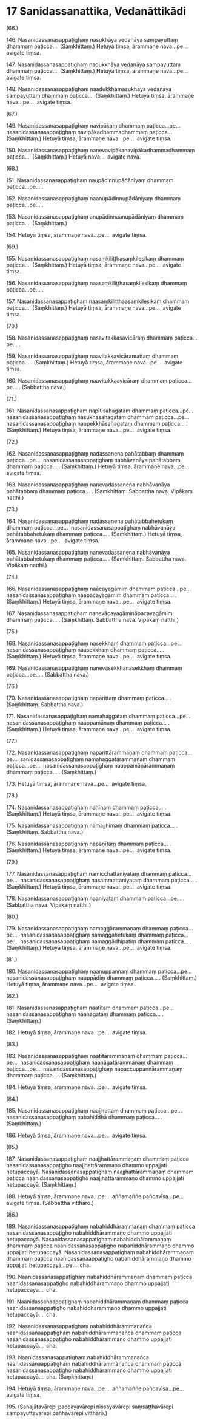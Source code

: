 # 17 Sanidassanattika, Vedanāttikādi

(66.)

146\. Nasanidassanasappaṭighaṃ nasukhāya vedanāya sampayuttaṃ dhammaṃ paṭicca…  (Saṃkhittaṃ.) Hetuyā tiṃsa, ārammaṇe nava…pe…  avigate tiṃsa.

147\. Nasanidassanasappaṭighaṃ nadukkhāya vedanāya sampayuttaṃ dhammaṃ paṭicca…  (Saṃkhittaṃ.) Hetuyā tiṃsa, ārammaṇe nava…pe…  avigate tiṃsa.

148\. Nasanidassanasappaṭighaṃ naadukkhamasukhāya vedanāya sampayuttaṃ dhammaṃ paṭicca…  (Saṃkhittaṃ.) Hetuyā tiṃsa, ārammaṇe nava…pe…  avigate tiṃsa.

(67.)

149\. Nasanidassanasappaṭighaṃ navipākaṃ dhammaṃ paṭicca…pe…  nasanidassanasappaṭighaṃ navipākadhammadhammaṃ paṭicca…  (Saṃkhittaṃ.) Hetuyā tiṃsa, ārammaṇe nava…pe…  avigate tiṃsa.

150\. Nasanidassanasappaṭighaṃ nanevavipākanavipākadhammadhammaṃ paṭicca…  (Saṃkhittaṃ.) Hetuyā nava…  avigate nava.

(68.)

151\. Nasanidassanasappaṭighaṃ naupādinnupādāniyaṃ dhammaṃ paṭicca…pe… .

152\. Nasanidassanasappaṭighaṃ naanupādinnupādāniyaṃ dhammaṃ paṭicca…pe… .

153\. Nasanidassanasappaṭighaṃ anupādinnaanupādāniyaṃ dhammaṃ paṭicca…  (Saṃkhittaṃ.)

154\. Hetuyā tiṃsa, ārammaṇe nava…pe…  avigate tiṃsa.

(69.)

155\. Nasanidassanasappaṭighaṃ nasaṃkiliṭṭhasaṃkilesikaṃ dhammaṃ paṭicca…  (Saṃkhittaṃ.) Hetuyā tiṃsa, ārammaṇe nava…pe…  avigate tiṃsa.

156\. Nasanidassanasappaṭighaṃ naasaṃkiliṭṭhasaṃkilesikaṃ dhammaṃ paṭicca…pe… .

157\. Nasanidassanasappaṭighaṃ naasaṃkiliṭṭhaasaṃkilesikaṃ dhammaṃ paṭicca…  (Saṃkhittaṃ.) Hetuyā tiṃsa, ārammaṇe nava…pe…  avigate tiṃsa.

(70.)

158\. Nasanidassanasappaṭighaṃ nasavitakkasavicāraṃ dhammaṃ paṭicca…pe… .

159\. Nasanidassanasappaṭighaṃ naavitakkavicāramattaṃ dhammaṃ paṭicca… . (Saṃkhittaṃ.) Hetuyā tiṃsa, ārammaṇe nava…pe…  avigate tiṃsa.

160\. Nasanidassanasappaṭighaṃ naavitakkaavicāraṃ dhammaṃ paṭicca…pe… . (Sabbattha nava.)

(71.)

161\. Nasanidassanasappaṭighaṃ napītisahagataṃ dhammaṃ paṭicca…pe…  nasanidassanasappaṭighaṃ nasukhasahagataṃ dhammaṃ paṭicca…pe…  nasanidassanasappaṭighaṃ naupekkhāsahagataṃ dhammaṃ paṭicca… . (Saṃkhittaṃ.) Hetuyā tiṃsa, ārammaṇe nava…pe…  avigate tiṃsa.

(72.)

162\. Nasanidassanasappaṭighaṃ nadassanena pahātabbaṃ dhammaṃ paṭicca…pe…  nasanidassanasappaṭighaṃ nabhāvanāya pahātabbaṃ dhammaṃ paṭicca… . (Saṃkhittaṃ.) Hetuyā tiṃsa, ārammaṇe nava…pe…  avigate tiṃsa.

163\. Nasanidassanasappaṭighaṃ nanevadassanena nabhāvanāya pahātabbaṃ dhammaṃ paṭicca… . (Saṃkhittaṃ. Sabbattha nava. Vipākaṃ natthi.)

(73.)

164\. Nasanidassanasappaṭighaṃ nadassanena pahātabbahetukaṃ dhammaṃ paṭicca…pe…  nasanidassanasappaṭighaṃ nabhāvanāya pahātabbahetukaṃ dhammaṃ paṭicca… . (Saṃkhittaṃ.) Hetuyā tiṃsa, ārammaṇe nava…pe…  avigate tiṃsa.

165\. Nasanidassanasappaṭighaṃ nanevadassanena nabhāvanāya pahātabbahetukaṃ dhammaṃ paṭicca… . (Saṃkhittaṃ. Sabbattha nava. Vipākaṃ natthi.)

(74.)

166\. Nasanidassanasappaṭighaṃ naācayagāmiṃ dhammaṃ paṭicca…pe…  nasanidassanasappaṭighaṃ naapacayagāmiṃ dhammaṃ paṭicca… . (Saṃkhittaṃ.) Hetuyā tiṃsa, ārammaṇe nava…pe…  avigate tiṃsa.

167\. Nasanidassanasappaṭighaṃ nanevācayagāmināpacayagāmiṃ dhammaṃ paṭicca… . (Saṃkhittaṃ. Sabbattha nava. Vipākaṃ natthi.)

(75.)

168\. Nasanidassanasappaṭighaṃ nasekkhaṃ dhammaṃ paṭicca…pe…  nasanidassanasappaṭighaṃ naasekkhaṃ dhammaṃ paṭicca… . (Saṃkhittaṃ.) Hetuyā tiṃsa, ārammaṇe nava…pe…  avigate tiṃsa.

169\. Nasanidassanasappaṭighaṃ nanevāsekkhanāsekkhaṃ dhammaṃ paṭicca…pe… . (Sabbattha nava.)

(76.)

170\. Nasanidassanasappaṭighaṃ naparittaṃ dhammaṃ paṭicca… . (Saṃkhittaṃ. Sabbattha nava.)

171\. Nasanidassanasappaṭighaṃ namahaggataṃ dhammaṃ paṭicca…pe…  nasanidassanasappaṭighaṃ naappamāṇaṃ dhammaṃ paṭicca… . (Saṃkhittaṃ.) Hetuyā tiṃsa, ārammaṇe nava…pe…  avigate tiṃsa.

(77.)

172\. Nasanidassanasappaṭighaṃ naparittārammaṇaṃ dhammaṃ paṭicca…pe…  sanidassanasappaṭighaṃ namahaggatārammaṇaṃ dhammaṃ paṭicca…pe…  nasanidassanasappaṭighaṃ naappamāṇārammaṇaṃ dhammaṃ paṭicca… . (Saṃkhittaṃ.)

173\. Hetuyā tiṃsa, ārammaṇe nava…pe…  avigate tiṃsa.

(78.)

174\. Nasanidassanasappaṭighaṃ nahīnaṃ dhammaṃ paṭicca… . (Saṃkhittaṃ.) Hetuyā tiṃsa, ārammaṇe nava…pe…  avigate tiṃsa.

175\. Nasanidassanasappaṭighaṃ namajjhimaṃ dhammaṃ paṭicca… . (Saṃkhittaṃ. Sabbattha nava.)

176\. Nasanidassanasappaṭighaṃ napaṇītaṃ dhammaṃ paṭicca… . (Saṃkhittaṃ.) Hetuyā tiṃsa, ārammaṇe nava…pe…  avigate tiṃsa.

(79.)

177\. Nasanidassanasappaṭighaṃ namicchattaniyataṃ dhammaṃ paṭicca…pe…  nasanidassanasappaṭighaṃ nasammattaniyataṃ dhammaṃ paṭicca… . (Saṃkhittaṃ.) Hetuyā tiṃsa, ārammaṇe nava…pe…  avigate tiṃsa.

178\. Nasanidassanasappaṭighaṃ naaniyataṃ dhammaṃ paṭicca…pe… . (Sabbattha nava. Vipākaṃ natthi.)

(80.)

179\. Nasanidassanasappaṭighaṃ namaggārammaṇaṃ dhammaṃ paṭicca…pe…  nasanidassanasappaṭighaṃ namaggahetukaṃ dhammaṃ paṭicca…pe…  nasanidassanasappaṭighaṃ namaggādhipatiṃ dhammaṃ paṭicca… . (Saṃkhittaṃ.) Hetuyā tiṃsa, ārammaṇe nava…pe…  avigate tiṃsa.

(81.)

180\. Nasanidassanasappaṭighaṃ naanuppannaṃ dhammaṃ paṭicca…pe…  nasanidassanasappaṭighaṃ nauppādiṃ dhammaṃ paṭicca… . (Saṃkhittaṃ.) Hetuyā tiṃsa, ārammaṇe nava…pe…  avigate tiṃsa.

(82.)

181\. Nasanidassanasappaṭighaṃ naatītaṃ dhammaṃ paṭicca…pe…  nasanidassanasappaṭighaṃ naanāgataṃ dhammaṃ paṭicca… . (Saṃkhittaṃ.)

182\. Hetuyā tiṃsa, ārammaṇe nava…pe…  avigate tiṃsa.

(83.)

183\. Nasanidassanasappaṭighaṃ naatītārammaṇaṃ dhammaṃ paṭicca…pe…  nasanidassanasappaṭighaṃ naanāgatārammaṇaṃ dhammaṃ paṭicca…pe…  nasanidassanasappaṭighaṃ napaccuppannārammaṇaṃ dhammaṃ paṭicca… . (Saṃkhittaṃ.)

184\. Hetuyā tiṃsa, ārammaṇe nava…pe…  avigate tiṃsa.

(84.)

185\. Nasanidassanasappaṭighaṃ naajjhattaṃ dhammaṃ paṭicca…pe…  nasanidassanasappaṭighaṃ nabahiddhā dhammaṃ paṭicca… . (Saṃkhittaṃ.)

186\. Hetuyā tiṃsa, ārammaṇe nava…pe…  avigate tiṃsa.

(85.)

187\. Nasanidassanasappaṭighaṃ naajjhattārammaṇaṃ dhammaṃ paṭicca nasanidassanasappaṭigho naajjhattārammaṇo dhammo uppajjati hetupaccayā. Nasanidassanasappaṭighaṃ naajjhattārammaṇaṃ dhammaṃ paṭicca naanidassanasappaṭigho naajjhattārammaṇo dhammo uppajjati hetupaccayā. (Saṃkhittaṃ.)

188\. Hetuyā tiṃsa, ārammaṇe nava…pe…  aññamaññe pañcavīsa…pe…  avigate tiṃsa. (Sabbattha vitthāro.)

(86.)

189\. Nasanidassanasappaṭighaṃ nabahiddhārammaṇaṃ dhammaṃ paṭicca nasanidassanasappaṭigho nabahiddhārammaṇo dhammo uppajjati hetupaccayā. Nasanidassanasappaṭighaṃ nabahiddhārammaṇaṃ dhammaṃ paṭicca naanidassanasappaṭigho nabahiddhārammaṇo dhammo uppajjati hetupaccayā. Nasanidassanasappaṭighaṃ nabahiddhārammaṇaṃ dhammaṃ paṭicca naanidassanaappaṭigho nabahiddhārammaṇo dhammo uppajjati hetupaccayā…pe…  cha.

190\. Naanidassanasappaṭighaṃ nabahiddhārammaṇaṃ dhammaṃ paṭicca naanidassanasappaṭigho nabahiddhārammaṇo dhammo uppajjati hetupaccayā…  cha.

191\. Naanidassanaappaṭighaṃ nabahiddhārammaṇaṃ dhammaṃ paṭicca naanidassanaappaṭigho nabahiddhārammaṇo dhammo uppajjati hetupaccayā…  cha.

192\. Nasanidassanasappaṭighaṃ nabahiddhārammaṇañca naanidassanaappaṭighaṃ nabahiddhārammaṇañca dhammaṃ paṭicca nasanidassanasappaṭigho nabahiddhārammaṇo dhammo uppajjati hetupaccayā…  cha.

193\. Naanidassanasappaṭighaṃ nabahiddhārammaṇañca naanidassanaappaṭighaṃ nabahiddhārammaṇañca dhammaṃ paṭicca nasanidassanasappaṭigho nabahiddhārammaṇo dhammo uppajjati hetupaccayā…  cha. (Saṃkhittaṃ.)

194\. Hetuyā tiṃsa, ārammaṇe nava…pe…  aññamaññe pañcavīsa…pe…  avigate tiṃsa.

195\. (Sahajātavārepi paccayavārepi nissayavārepi saṃsaṭṭhavārepi sampayuttavārepi pañhāvārepi vitthāro.)
